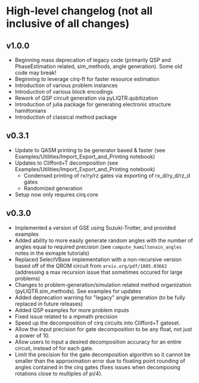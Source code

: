# High-level changelog (not all inclusive of all changes)
## v1.0.0
* Beginning mass deprecation of legacy code (primarily QSP and PhaseEstimation related, sim_methods, angle generation). Some old code may break!
* Beginning to leverage cirq-ft for faster resource estimation
* Introduction of various problem instances
* Introduction of various block encodings
* Rework of QSP circuit generation via pyLIQTR.qubitization
* Introduction of julia package for generating electronic structure hamiltonians
* Introduction of classical method package


## v0.3.1
* Update to QASM printing to be generator based & faster (see Examples/Utilities/Import_Export_and_Printing notebook)
* Updates to Clifford+T decomposition (see Examples/Utilities/Import_Export_and_Printing notebook)
    * Condensed printing of rx/ry/rz gates via exporting of rx_d/ry_d/rz_d gates
    * Randomized generation
* Setup now only requires cirq.core

## v0.3.0
* Implemented a version of GSE using Suzuki-Trotter, and provided examples
* Added ability to more easily generate random angles with the number of angles equal to required precision (see `compute_hamiltonain_angles` notes in the exmaple tutorials)
* Replaced SelectVBase implementation with a non-recursive version based off of the QROM circuit from `arxiv.org/pdf/1805.03662` (addressing a max recursion issue that sometimes occured for large problems)
* Changes to problem-generation/simulation related method organization (pyLIQTR.sim_methods). See examples for updates
* Added deprecation warning for "legacy" angle generation (to be fully replaced in future releases)
* Added QSP examples for more problem inputs
* Fixed issue related to a mpmath precision
* Speed up the decomposition of cirq circuits into Clifford+T gateset.
* Allow the input precision for gate decomposition to be any float, not just a power of 10.
* Allow users to input a desired decomposition accuracy for an entire circuit, instead of for each gate.
* Limit the precision for the gate decomposition algorithm so it cannot be smaller than the approximation error due to floating point rounding of angles contained in the cirq gates (fixes issues when decomposing rotations close to multiples of pi/4).
